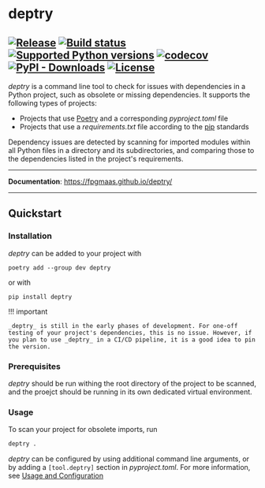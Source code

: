 
# deptry


[![Release](https://img.shields.io/github/v/release/fpgmaas/deptry)](https://img.shields.io/github/v/release/fpgmaas/deptry)
[![Build status](https://img.shields.io/github/workflow/status/fpgmaas/deptry/merge-to-main)](https://img.shields.io/github/workflow/status/fpgmaas/deptry/merge-to-main)
[![Supported Python versions](https://img.shields.io/pypi/pyversions/deptry)](https://pypi.org/project/deptry/)
[![codecov](https://codecov.io/gh/fpgmaas/deptry/branch/main/graph/badge.svg)](https://codecov.io/gh/fpgmaas/deptry)
[![PyPI - Downloads](https://img.shields.io/pypi/dm/deptry)](https://img.shields.io/pypi/dm/deptry?style=flat-square)
[![License](https://img.shields.io/github/license/fpgmaas/deptry)](https://img.shields.io/github/license/fpgmaas/deptry)
---

_deptry_ is a command line tool to check for issues with dependencies in a Python project, such as obsolete or missing dependencies. It supports the following types of projects:

- Projects that use [Poetry](https://python-poetry.org/) and a corresponding _pyproject.toml_ file
- Projects that use a _requirements.txt_ file according to the [pip](https://pip.pypa.io/en/stable/user_guide/) standards

Dependency issues are detected by scanning for imported modules within all Python files in a directory and its subdirectories, and comparing those to the dependencies listed in the project's requirements.

---

**Documentation**: <https://fpgmaas.github.io/deptry/>

---

## Quickstart

### Installation

_deptry_ can be added to your project with 

```shell
poetry add --group dev deptry
```

or with 

```
pip install deptry
```

!!! important

    _deptry_ is still in the early phases of development. For one-off testing of your project's dependencies, this is no issue. However, if you plan to use _deptry_ in a CI/CD pipeline, it is a good idea to pin the version.

### Prerequisites

_deptry_ should be run withing the root directory of the project to be scanned, and the proejct should be running in its own dedicated virtual environment.

### Usage

To scan your project for obsolete imports, run

```sh
deptry .
```

_deptry_ can be configured by using additional command line arguments, or 
by adding a `[tool.deptry]` section in _pyproject.toml_. For more information, see [Usage and Configuration](./usage.md)
